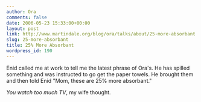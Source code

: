 ```yaml
---
author: Ora
comments: false
date: 2006-05-23 15:33:00+00:00
layout: post
link: http://www.martindale.org/blog/ora/talks/about/25-more-absorbant
slug: 25-more-absorbant
title: 25% More Absorbant
wordpress_id: 190
---
```


Enid called me at work to tell me the latest phrase of Ora's. He has spilled something and was instructed to go get the paper towels. He brought them and then told Enid "Mom, these are 25% more absorbant."  
  
_You watch too much TV_, my wife thought.
